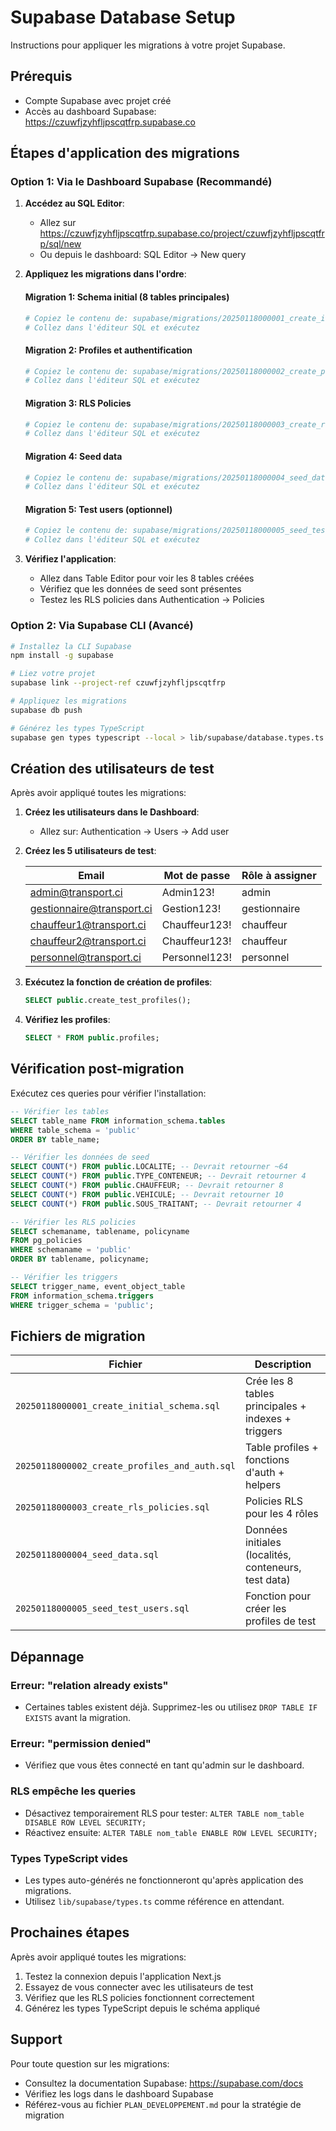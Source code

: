 # Supabase Database Setup

Instructions pour appliquer les migrations à votre projet Supabase.

## Prérequis

- Compte Supabase avec projet créé
- Accès au dashboard Supabase: https://czuwfjzyhfljpscqtfrp.supabase.co

## Étapes d'application des migrations

### Option 1: Via le Dashboard Supabase (Recommandé)

1. **Accédez au SQL Editor**:
   - Allez sur https://czuwfjzyhfljpscqtfrp.supabase.co/project/czuwfjzyhfljpscqtfrp/sql/new
   - Ou depuis le dashboard: SQL Editor → New query

2. **Appliquez les migrations dans l'ordre**:

   #### Migration 1: Schema initial (8 tables principales)
   ```bash
   # Copiez le contenu de: supabase/migrations/20250118000001_create_initial_schema.sql
   # Collez dans l'éditeur SQL et exécutez
   ```

   #### Migration 2: Profiles et authentification
   ```bash
   # Copiez le contenu de: supabase/migrations/20250118000002_create_profiles_and_auth.sql
   # Collez dans l'éditeur SQL et exécutez
   ```

   #### Migration 3: RLS Policies
   ```bash
   # Copiez le contenu de: supabase/migrations/20250118000003_create_rls_policies.sql
   # Collez dans l'éditeur SQL et exécutez
   ```

   #### Migration 4: Seed data
   ```bash
   # Copiez le contenu de: supabase/migrations/20250118000004_seed_data.sql
   # Collez dans l'éditeur SQL et exécutez
   ```

   #### Migration 5: Test users (optionnel)
   ```bash
   # Copiez le contenu de: supabase/migrations/20250118000005_seed_test_users.sql
   # Collez dans l'éditeur SQL et exécutez
   ```

3. **Vérifiez l'application**:
   - Allez dans Table Editor pour voir les 8 tables créées
   - Vérifiez que les données de seed sont présentes
   - Testez les RLS policies dans Authentication → Policies

### Option 2: Via Supabase CLI (Avancé)

```bash
# Installez la CLI Supabase
npm install -g supabase

# Liez votre projet
supabase link --project-ref czuwfjzyhfljpscqtfrp

# Appliquez les migrations
supabase db push

# Générez les types TypeScript
supabase gen types typescript --local > lib/supabase/database.types.ts
```

## Création des utilisateurs de test

Après avoir appliqué toutes les migrations:

1. **Créez les utilisateurs dans le Dashboard**:
   - Allez sur: Authentication → Users → Add user

2. **Créez les 5 utilisateurs de test**:

   | Email | Mot de passe | Rôle à assigner |
   |-------|-------------|-----------------|
   | admin@transport.ci | Admin123! | admin |
   | gestionnaire@transport.ci | Gestion123! | gestionnaire |
   | chauffeur1@transport.ci | Chauffeur123! | chauffeur |
   | chauffeur2@transport.ci | Chauffeur123! | chauffeur |
   | personnel@transport.ci | Personnel123! | personnel |

3. **Exécutez la fonction de création de profiles**:
   ```sql
   SELECT public.create_test_profiles();
   ```

4. **Vérifiez les profiles**:
   ```sql
   SELECT * FROM public.profiles;
   ```

## Vérification post-migration

Exécutez ces queries pour vérifier l'installation:

```sql
-- Vérifier les tables
SELECT table_name FROM information_schema.tables
WHERE table_schema = 'public'
ORDER BY table_name;

-- Vérifier les données de seed
SELECT COUNT(*) FROM public.LOCALITE; -- Devrait retourner ~64
SELECT COUNT(*) FROM public.TYPE_CONTENEUR; -- Devrait retourner 4
SELECT COUNT(*) FROM public.CHAUFFEUR; -- Devrait retourner 8
SELECT COUNT(*) FROM public.VEHICULE; -- Devrait retourner 10
SELECT COUNT(*) FROM public.SOUS_TRAITANT; -- Devrait retourner 4

-- Vérifier les RLS policies
SELECT schemaname, tablename, policyname
FROM pg_policies
WHERE schemaname = 'public'
ORDER BY tablename, policyname;

-- Vérifier les triggers
SELECT trigger_name, event_object_table
FROM information_schema.triggers
WHERE trigger_schema = 'public';
```

## Fichiers de migration

| Fichier | Description |
|---------|-------------|
| `20250118000001_create_initial_schema.sql` | Crée les 8 tables principales + indexes + triggers |
| `20250118000002_create_profiles_and_auth.sql` | Table profiles + fonctions d'auth + helpers |
| `20250118000003_create_rls_policies.sql` | Policies RLS pour les 4 rôles |
| `20250118000004_seed_data.sql` | Données initiales (localités, conteneurs, test data) |
| `20250118000005_seed_test_users.sql` | Fonction pour créer les profiles de test |

## Dépannage

### Erreur: "relation already exists"
- Certaines tables existent déjà. Supprimez-les ou utilisez `DROP TABLE IF EXISTS` avant la migration.

### Erreur: "permission denied"
- Vérifiez que vous êtes connecté en tant qu'admin sur le dashboard.

### RLS empêche les queries
- Désactivez temporairement RLS pour tester: `ALTER TABLE nom_table DISABLE ROW LEVEL SECURITY;`
- Réactivez ensuite: `ALTER TABLE nom_table ENABLE ROW LEVEL SECURITY;`

### Types TypeScript vides
- Les types auto-générés ne fonctionneront qu'après application des migrations.
- Utilisez `lib/supabase/types.ts` comme référence en attendant.

## Prochaines étapes

Après avoir appliqué toutes les migrations:

1. Testez la connexion depuis l'application Next.js
2. Essayez de vous connecter avec les utilisateurs de test
3. Vérifiez que les RLS policies fonctionnent correctement
4. Générez les types TypeScript depuis le schéma appliqué

## Support

Pour toute question sur les migrations:
- Consultez la documentation Supabase: https://supabase.com/docs
- Vérifiez les logs dans le dashboard Supabase
- Référez-vous au fichier `PLAN_DEVELOPPEMENT.md` pour la stratégie de migration
